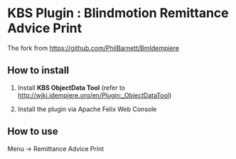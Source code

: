 # KBS Plugin : Blindmotion Remittance Advice Print

The fork from https://github.com/PhilBarnett/BmIdempiere

## How to install

1. Install **KBS ObjectData Tool**
(refer to http://wiki.idempiere.org/en/Plugin:_ObjectDataTool)

2. Install the plugin via Apache Felix Web Console

## How to use

Menu -> Remittance Advice Print
